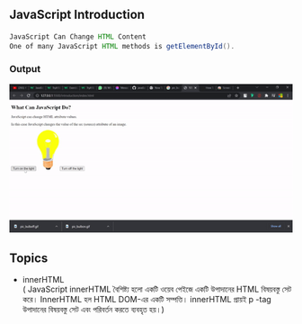 ## JavaScript Introduction

``` java 
JavaScript Can Change HTML Content
One of many JavaScript HTML methods is getElementById().

```

### Output 
![output](./Introduction/img/output.gif)

## Topics

*  innerHTML</br>
 ( JavaScript innerHTML বৈশিষ্ট্য হলো একটি ওয়েব পেইজে একটি উপাদানের HTML বিষয়বস্তু সেট করে। InnerHTML হল HTML DOM-এর একটি সম্পত্তি। innerHTML প্রায়ই p -tag উপাদানের বিষয়বস্তু সেট এবং পরিবর্তন করতে ব্যবহৃত হয়।)
